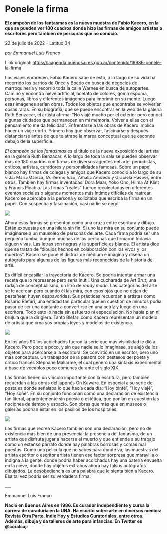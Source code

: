 # Ponele la firma

**El campeón de los fantasmas es la nueva muestra de Fabio Kacero, en la que se pueden ver 180 cuadros donde hizo las firmas de amigos artistas o escritores pero también de personas que no conoció.**

22 de julio de 2022 - Latitud 34

_por Emmanuel Luis Franco_

Link original: https://laagenda.buenosaires.gob.ar/contenido/19986-ponele-la-firma



Los viajes enrarecen. Fabio Kacero sabe de esto, a lo largo de su vida ha recorrido los barrios de Once y Boedo en busca de negocios de marroquinería y recorrió toda la calle Warnes en busca de autopartes. Caminó y encontró nieve artificial, acetato de colores, goma espuma, personas, libros y diferentes imágenes para imprimir en su mente. Luego esas imágenes serían obras. Todos los objetos que encontraba se volverían cosas raras. En su biografía, que se puede encontrar en la web de la galería Ruth Benzacar, el artista afirma: “No viajé mucho por el exterior pero conocí algunas ciudades que permanecen en mi memoria. Volver a ellas con el pensamiento me da felicidad”. Enfrentarse a las obras de Kacero implica hacer un viaje corto. Primero hay que observar, fascinarse y después distanciarse antes de que te atrape la marea conceptual que se esconde debajo de la superficie.




*El campeón de los fantasmas* es el título de la nueva exposición del artista en la galería Ruth Benzacar. A lo largo de toda la sala se pueden observar más de 180 cuadros con firmas de diversos agentes del arte: periodistas, críticos, artistas, curadores y personalidades famosas. Sobre un papel blanco hay firmas de colegas y amigos que Kacero conoció a lo largo de su vida: Maria Gainza, Guillermo Iuso, Amalia Amoedo y Graciela Hasper, entre otros. También hay firmas inventadas: Dora Maar, Yoko Ono, Hilma Af Klint y Francis Picabia. Las firmas “reales” fueron recolectadas en diferentes eventos sociales o algunos momentos más íntimos difíciles de rastrear. Kacero se acercaba a la persona y solicitaba que escriba la firma en un papel. Con sospecha y fascinación, casi nadie se negó.




![](https://cdn.feater.me/files/images/307692/e9d5e2b7-dd04-49da-b00e-41fc49da64d1.jpg)




Ahora esas firmas se presentan como una cruza entre escritura y dibujo. Están expuestas en una hilera sin fin. Si uno las mira en su conjunto puede imaginarse a un mausoleo de personas del arte. Cada firma podría ser una pequeña tumba, aunque muchas de las personas que firmaron todavía siguen vivas. Las letras son negras y la superficie es blanca. El artista dice que se tratan de “dibujos hechos en colaboración con los vivos y los muertos”. Kacero se pone el disfraz de médium e imagina y diseña un autógrafo para algunas de las figuras más reconocidas de la historia del arte.




Es difícil encasillar la trayectoria de Kacero. Se podría intentar armar una receta que lo represente pero sería inutil. Una cucharada de Art Brut, una rodaja de conceptualismo, un litro de *ready made*. Las categorías del arte se le acercan pero cuando él las mira, con esos ojos que no dejan de pestañear, huyen despavoridas. Sus prácticas recuerdan a artistas como Rosario Blefari, una entidad tan particular que en cuestión de minutos podía pasar de ser una cantante a convertirse en una actríz y luego en una escritora. Todo esto lo hacía sin esfuerzo ni especulación. No había plan ni brújula que la dirigiera. Tanto Blefari como Kacero representan un modelo de artista que crea sus propias leyes y modelos de existencia.




![](https://cdn.feater.me/files/images/307696/a4b9e9ca-f582-416e-b350-6547b404b896.jpg)




En los años 90 los acolchados fueron la serie que más visibilidad le dió a Kacero. Pero poco a poco, y sin que nadie se lo imaginase, se alejó de los objetos para acercarse a la escritura. Se convirtió en un escritor, pero uno más conceptual. Un trabajador de la palabra con destellos del poeta y crítico francés Stéphane Mallarmé, el cual generó una sintaxis experimental a base de vocablos poco comunes durante el siglo XIX.




Las firmas tienen un vínculo importante con la escritura, pero también recuerdan a las obras del japonés On Kawara. En especial a su serie de postales donde señalaba lo que hacía cada día: “Hoy pinté”, “Hoy viajé”, “Hoy soñé”. En su conjunto funcionan como una declaración de existencia tan literal, aparentemente sin poesía o estética, que ponían en cuestión las nociones de tiempo y espacio. Son obras que más que en museos o galerías podrían estar en los pasillos de los hospitales.




![](https://cdn.feater.me/files/images/307698/cb752cd1-3ab9-404c-82ab-6d392060d5dd.jpg)




Las firmas que recrea Kacero también son una declaración, pero no de existencia más bien de una presencia: la presencia del fantasma, de un artista que disfruta jugar a hacerse el muerto y que entiende a su trabajo como un extenso párrafo donde hay palabras borrosas y comas mal puestas. Como una película que no sabes para donde va, las muestras del artista escritor o escritor artista tienen ese factor sorpresa que maravilla o indigna a la gente: donde podría haber acolchados hay una batería envuelta en la nieve, donde hay objetos extraños ahora hay falsos autógrafos dibujados. La desobediencia es una palabra que le sienta bien a Kacero. Esa tal vez podría ser su verdadera firma.




\_\_\_




Emmanuel Luis Franco




**Nació en Buenos Aires en 1986. Es curador independiente y cursa la carrera de curaduría en la UNA. Ha escrito sobre arte en diversos medios: Revista Otra Parte, Indie Hoy y Estudios Curatoriales, entre otros. Además, dibuja y da talleres de arte para infancias. En Twitter es @coralcaji**




